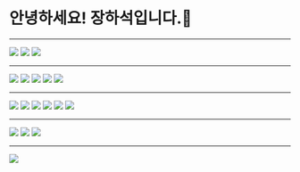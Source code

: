 # 안녕하세요! 장하석입니다.👋
<hr/>
<span>
<img src="https://img.shields.io/badge/Linux-FCC624?style=flat-square&logo=Linux&logoColor=white">
<img src="https://img.shields.io/badge/macOS-000000?style=flat-square&logo=Apple&logoColor=white">
<img src="https://img.shields.io/badge/Windows-0078D6?style=flat-square&logo=Windows&logoColor=white">
</span>

<hr/>
<span>
  <img src="https://img.shields.io/badge/Spring-6DB33F?style=flat-square&logo=Spring&logoColor=white">
  <img src="https://img.shields.io/badge/Spring Boot-6DB33F?style=flat-square&logo=Spring Boot&logoColor=white">
  <img src="https://img.shields.io/badge/Django-092E20?style=flat-square&logo=Django&logoColor=white">
  <img src="https://img.shields.io/badge/Swift-F05138?style=flat-square&logo=Swift&logoColor=white">
  <img src="https://img.shields.io/badge/Python-3776AB?style=flat-square&logo=Python&logoColor=white">
</span>

<hr/>
<span>
  <img src="https://img.shields.io/badge/Maven-C71A36?style=flat-square&logo=Apache Maven&logoColor=white">
  <img src="https://img.shields.io/badge/Gradle-02303A?style=flat-square&logo=Gradle&logoColor=white">
  <img src="https://img.shields.io/badge/Tomcat-F8DC75?style=flat-square&logo=Apache Tomcat&logoColor=white">
  <img src="https://img.shields.io/badge/EC2-FF9900?style=flat-square&logo=Amazon EC2&logoColor=white">
  <img src="https://img.shields.io/badge/Docker-2496ED?style=flat-square&logo=Docker&logoColor=white">
  <img src="https://img.shields.io/badge/Jenkins-D24939?style=flat-square&logo=Jenkins&logoColor=white">
</span>

<hr/>
<span>
  <img src="https://img.shields.io/badge/Oracle-F80000?style=flat-square&logo=Oracle&logoColor=white">
  <img src="https://img.shields.io/badge/MySQL-4479A1?style=flat-square&logo=MySQL&logoColor=white">
  <img src="https://img.shields.io/badge/SQLite-003B57?style=flat-square&logo=SQLite&logoColor=white">
</span>

<hr/>
<span>
  <img src="https://img.shields.io/badge/JMeter-D22128?style=flat-square&logo=Apache JMeter&logoColor=white">
</span>
